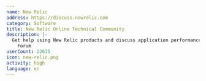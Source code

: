 ```yaml
---
name: New Relic
address: https://discuss.newrelic.com
category: Software
title: New Relic Online Technical Community
description: |-
  Get help using New Relic products and discuss application performance in our Community
    Forum
userCount: 22635
icon: new-relic.png
activity: high
language: en
---
```

